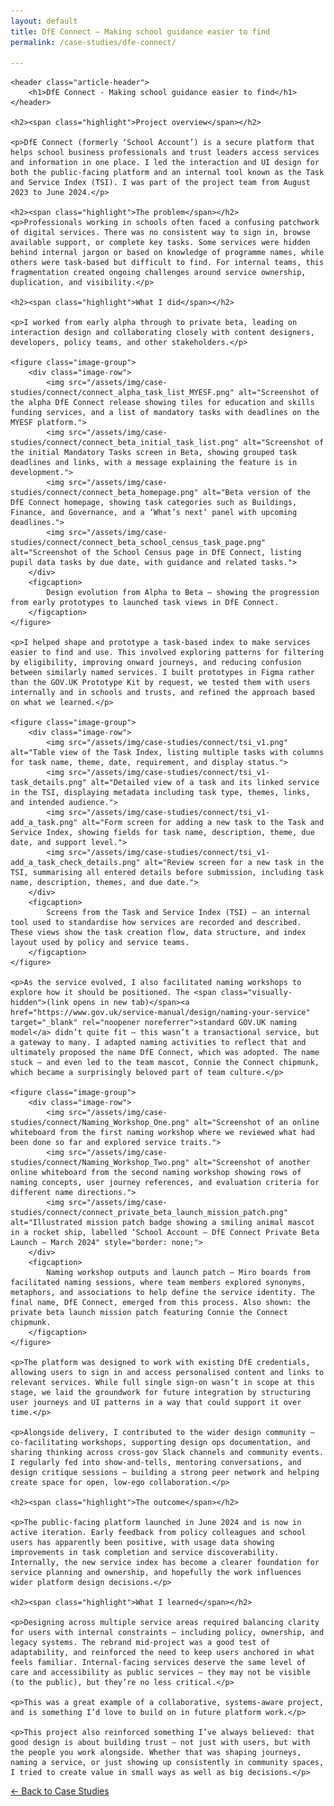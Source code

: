 ```yaml
---
layout: default
title: DfE Connect – Making school guidance easier to find
permalink: /case-studies/dfe-connect/

---
```


<article>
    
    <header class="article-header">
        <h1>DfE Connect - Making school guidance easier to find</h1>
    </header>

    <h2><span class="highlight">Project overview</span></h2>

    <p>DfE Connect (formerly ‘School Account’) is a secure platform that helps school business professionals and trust leaders access services and information in one place. I led the interaction and UI design for both the public-facing platform and an internal tool known as the Task and Service Index (TSI). I was part of the project team from August 2023 to June 2024.</p>

    <h2><span class="highlight">The problem</span></h2>
    <p>Professionals working in schools often faced a confusing patchwork of digital services. There was no consistent way to sign in, browse available support, or complete key tasks. Some services were hidden behind internal jargon or based on knowledge of programme names, while others were task-based but difficult to find. For internal teams, this fragmentation created ongoing challenges around service ownership, duplication, and visibility.</p>

    <h2><span class="highlight">What I did</span></h2>

    <p>I worked from early alpha through to private beta, leading on interaction design and collaborating closely with content designers, developers, policy teams, and other stakeholders.</p>

    <figure class="image-group">
        <div class="image-row">
            <img src="/assets/img/case-studies/connect/connect_alpha_task_list_MYESF.png" alt="Screenshot of the alpha DfE Connect release showing tiles for education and skills funding services, and a list of mandatory tasks with deadlines on the MYESF platform.">
            <img src="/assets/img/case-studies/connect/connect_beta_initial_task_list.png" alt="Screenshot of the initial Mandatory Tasks screen in Beta, showing grouped task deadlines and links, with a message explaining the feature is in development.">
            <img src="/assets/img/case-studies/connect/connect_beta_homepage.png" alt="Beta version of the DfE Connect homepage, showing task categories such as Buildings, Finance, and Governance, and a ‘What’s next’ panel with upcoming deadlines.">
            <img src="/assets/img/case-studies/connect/connect_beta_school_census_task_page.png" alt="Screenshot of the School Census page in DfE Connect, listing pupil data tasks by due date, with guidance and related tasks.">
        </div>
        <figcaption>
            Design evolution from Alpha to Beta — showing the progression from early prototypes to launched task views in DfE Connect.
        </figcaption>
    </figure>

    <p>I helped shape and prototype a task-based index to make services easier to find and use. This involved exploring patterns for filtering by eligibility, improving onward journeys, and reducing confusion between similarly named services. I built prototypes in Figma rather than the GOV.UK Prototype Kit by request, we tested them with users internally and in schools and trusts, and refined the approach based on what we learned.</p>

    <figure class="image-group">
        <div class="image-row">
            <img src="/assets/img/case-studies/connect/tsi_v1.png" alt="Table view of the Task Index, listing multiple tasks with columns for task name, theme, date, requirement, and display status.">
            <img src="/assets/img/case-studies/connect/tsi_v1-task_details.png" alt="Detailed view of a task and its linked service in the TSI, displaying metadata including task type, themes, links, and intended audience.">
            <img src="/assets/img/case-studies/connect/tsi_v1-add_a_task.png" alt="Form screen for adding a new task to the Task and Service Index, showing fields for task name, description, theme, due date, and support level.">
            <img src="/assets/img/case-studies/connect/tsi_v1-add_a_task_check_details.png" alt="Review screen for a new task in the TSI, summarising all entered details before submission, including task name, description, themes, and due date.">
        </div>
        <figcaption>
            Screens from the Task and Service Index (TSI) — an internal tool used to standardise how services are recorded and described. These views show the task creation flow, data structure, and index layout used by policy and service teams.
        </figcaption>
    </figure>

    <p>As the service evolved, I also facilitated naming workshops to explore how it should be positioned. The <span class="visually-hidden">(link opens in new tab)</span><a href="https://www.gov.uk/service-manual/design/naming-your-service" target="_blank" rel="noopener noreferrer">standard GOV.UK naming model</a> didn’t quite fit — this wasn’t a transactional service, but a gateway to many. I adapted naming activities to reflect that and ultimately proposed the name DfE Connect, which was adopted. The name stuck — and even led to the team mascot, Connie the Connect chipmunk, which became a surprisingly beloved part of team culture.</p>

    <figure class="image-group">
        <div class="image-row">
            <img src="/assets/img/case-studies/connect/Naming_Workshop_One.png" alt="Screenshot of an online whiteboard from the first naming workshop where we reviewed what had been done so far and explored service traits.">
            <img src="/assets/img/case-studies/connect/Naming_Workshop_Two.png" alt="Screenshot of another online whiteboard from the second naming workshop showing rows of naming concepts, user journey references, and evaluation criteria for different name directions.">
            <img src="/assets/img/case-studies/connect/connect_private_beta_launch_mission_patch.png" alt="Illustrated mission patch badge showing a smiling animal mascot in a rocket ship, labelled ‘School Account – DfE Connect Private Beta Launch – March 2024" style="border: none;">
        </div>
        <figcaption>
            Naming workshop outputs and launch patch — Miro boards from facilitated naming sessions, where team members explored synonyms, metaphors, and associations to help define the service identity. The final name, DfE Connect, emerged from this process. Also shown: the private beta launch mission patch featuring Connie the Connect chipmunk.
        </figcaption>
    </figure>

    <p>The platform was designed to work with existing DfE credentials, allowing users to sign in and access personalised content and links to relevant services. While full single sign-on wasn’t in scope at this stage, we laid the groundwork for future integration by structuring user journeys and UI patterns in a way that could support it over time.</p>

    <p>Alongside delivery, I contributed to the wider design community — co-facilitating workshops, supporting design ops documentation, and sharing thinking across cross-gov Slack channels and community events. I regularly fed into show-and-tells, mentoring conversations, and design critique sessions — building a strong peer network and helping create space for open, low-ego collaboration.</p>

    <h2><span class="highlight">The outcome</span></h2>

    <p>The public-facing platform launched in June 2024 and is now in active iteration. Early feedback from policy colleagues and school users has apparently been positive, with usage data showing improvements in task completion and service discoverability. Internally, the new service index has become a clearer foundation for service planning and ownership, and hopefully the work influences wider platform design decisions.</p>

    <h2><span class="highlight">What I learned</span></h2>

    <p>Designing across multiple service areas required balancing clarity for users with internal constraints — including policy, ownership, and legacy systems. The rebrand mid-project was a good test of adaptability, and reinforced the need to keep users anchored in what feels familiar. Internal-facing services deserve the same level of care and accessibility as public services — they may not be visible (to the public), but they’re no less critical.</p>

    <p>This was a great example of a collaborative, systems-aware project, and is something I’d love to build on in future platform work.</p>

    <p>This project also reinforced something I’ve always believed: that good design is about building trust — not just with users, but with the people you work alongside. Whether that was shaping journeys, naming a service, or just showing up consistently in community spaces, I tried to create value in small ways as well as big decisions.</p>

</article>

<nav class="page-nav" aria-label="Page navigation">
    <p><a href="/case-studies" class="button--secondary">← Back to Case Studies</a></p>
</nav>